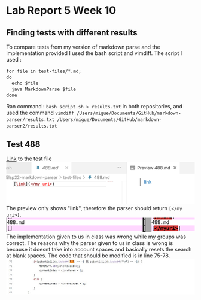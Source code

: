 # Lab Report 5 Week 10

## Finding tests with different results

To compare tests from my version of markdown parse and the implementation provided I used the bash script and vimdiff.
The script I used :
```
for file in test-files/*.md;
do
  echo $file
  java MarkdownParse $file
done
```
Ran command : `bash script.sh > results.txt` in both repositories, and used the command `vimdiff /Users/migue/Documents/GitHub/markdown-parser/results.txt /Users/migue/Documents/GitHub/markdown-parser2/results.txt`

## Test 488

[Link](https://github.com/nidhidhamnani/markdown-parser/blob/main/test-files/488.md) to the test file
![image](https://github.com/astoriama/cse15l-lab-reports/raw/main/preview488.png) 
The preview only shows "link", therefore the parser should return `[</my uri>]`.  
![image](https://github.com/astoriama/cse15l-lab-reports/blob/main/compare488.png)
The implementation given to us in class was wrong while my groups was correct. The reasons why the parser given to us in class is wrong is because it doesnt take into account spaces and basically resets the search at blank spaces. The code that should be modified is in line 75-78.
![image](https://github.com/mstubbs1/cse15l-lab-reports/blob/main/488fix.jpg?raw=true)